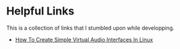# Helpful Links

This is a collection of links that I stumbled upon while developping.

- [How To Create Simple Virtual Audio Interfaces In Linux](https://betterprogramming.pub/how-to-create-simple-virtual-audio-interfaces-in-linux-5e4de6ac53b9)

